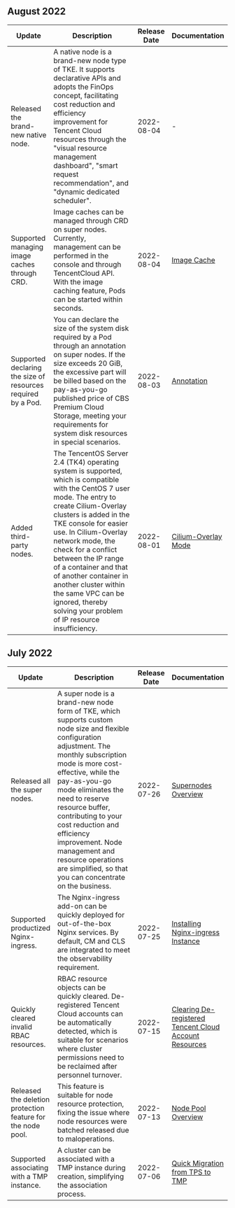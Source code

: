 ## August 2022
<table>
<tr><th style="width:20%">Update</th>	<th style="width:50%">Description</th> 
<th style="width:15%">Release Date</th>	<th style="width:15%">Documentation</th> </tr>
<tbody>
  <tr>
    <td>Released the brand-new native node.</td>
    <td>A native node is a brand-new node type of TKE. It supports declarative APIs and adopts the FinOps concept, facilitating cost reduction and efficiency improvement for Tencent Cloud resources through the "visual resource management dashboard", "smart request recommendation", and "dynamic dedicated scheduler".</td>
    <td>2022-08-04</td>
    <td>-</td>
  </tr>
	 <tr>
    <td>Supported managing image caches through CRD.</td>
    <td>Image caches can be managed through CRD on super nodes. Currently, management can be performed in the console and through TencentCloud API. With the image caching feature, Pods can be started within seconds.</td>
    <td>2022-08-04</td>
    <td><a href="https://intl.cloud.tencent.com/document/product/457/44484">Image Cache</a></td>
  </tr>
	  <tr>
    <td>Supported declaring the size of resources required by a Pod.</td>
    <td>You can declare the size of the system disk required by a Pod through an annotation on super nodes. If the size exceeds 20 GiB, the excessive part will be billed based on the pay-as-you-go published price of CBS Premium Cloud Storage, meeting your requirements for system disk resources in special scenarios.</td>
    <td>2022-08-03</td>
    <td><a href="https://intl.cloud.tencent.com/document/product/457/36162">Annotation</a></td>
  </tr>
  <tr>
    <td>Added third-party nodes.</td>
    <td>The TencentOS Server 2.4 (TK4) operating system is supported, which is compatible with the CentOS 7 user mode. The entry to create Cilium-Overlay clusters is added in the TKE console for easier use. In Cilium-Overlay network mode, the check for a conflict between the IP range of a container and that of another container in another cluster within the same VPC can be ignored, thereby solving your problem of IP resource insufficiency.</td>
    <td>2022-08-01</td>
    <td><a href="https://intl.cloud.tencent.com/document/product/457/49152">Cilium-Overlay Mode</a></td>
  </tr>
</tbody>
</table>

## July 2022
<table>
<tr><th style="width:20%">Update</th>	<th style="width:50%">Description</th> 
<th style="width:15%">Release Date</th>	<th style="width:15%">Documentation</th> </tr>
<tbody>
  <tr>
    <td>Released all the super nodes.</td>
    <td>A super node is a brand-new node form of TKE, which supports custom node size and flexible configuration adjustment. The monthly subscription mode is more cost-effective, while the pay-as-you-go mode eliminates the need to reserve resource buffer, contributing to your cost reduction and efficiency improvement. Node management and resource operations are simplified, so that you can concentrate on the business.</td>
    <td>2022-07-26</td>
    <td><a href="https://intl.cloud.tencent.com/document/product/457/39759">Supernodes Overview</a></td>
  </tr>
	  <tr>
    <td>Supported productized Nginx-ingress.</td>
    <td>The Nginx-ingress add-on can be quickly deployed for out-of-the-box Nginx services. By default, CM and CLS are integrated to meet the observability requirement.</td>
    <td>2022-07-25</td>
    <td><a href="https://intl.cloud.tencent.com/document/product/457/38981">Installing Nginx-ingress Instance</a></td>
  </tr>
	  <tr>
    <td>Quickly cleared invalid RBAC resources.</td>
    <td>RBAC resource objects can be quickly cleared. De-registered Tencent Cloud accounts can be automatically detected, which is suitable for scenarios where cluster permissions need to be reclaimed after personnel turnover.</td>
    <td>2022-07-15</td>
    <td><a href="https://intl.cloud.tencent.com/document/product/457/48776">Clearing De-registered Tencent Cloud Account Resources</a></td>
  </tr>
  <tr>
    <td>Released the deletion protection feature for the node pool.</td>
    <td>This feature is suitable for node resource protection, fixing the issue where node resources were batched released due to maloperations.</td>
    <td>2022-07-13</td>
    <td><a href="https://intl.cloud.tencent.com/document/product/457/35900">Node Pool Overview</a></td>
  </tr>
	<tr>
    <td>Supported associating with a TMP instance.</td>
    <td>A cluster can be associated with a TMP instance during creation, simplifying the association process.</td>
    <td>2022-07-06</td>
    <td><a href="https://intl.cloud.tencent.com/document/product/457/46736">Quick Migration from TPS to TMP</a></td>
  </tr>
</tbody>
</table>







